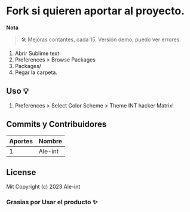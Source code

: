 # Fork si quieren aportar al proyecto.

**Nota**
> 🛠 Mejoras contantes, cada 15. Versión demo, puedo ver errores.

1. Abrir Sublime text
2. Preferences > Browse Packages
3. Packages/
3. Pegar la carpeta.

## Uso 💡

1. Preferences > Select Color Scheme > Theme INT hacker Matrix! 

## Commits y Contribuidores

| Aportes | Nombre   		|
|--------|------------------|
| 1      | Ale-int  		|

## License

Mit
Copyright (c) 2023 Ale-int

### Grasias por Usar el producto ✨
